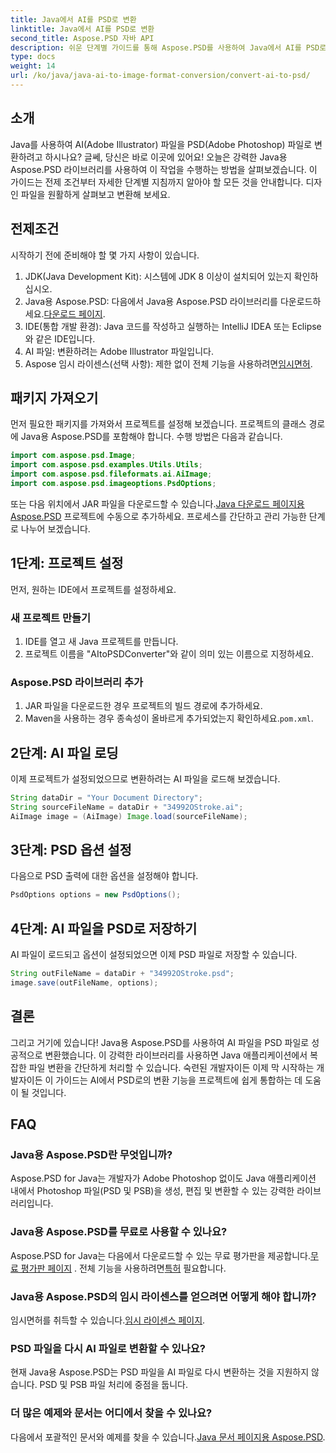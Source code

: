 ```yaml
---
title: Java에서 AI를 PSD로 변환
linktitle: Java에서 AI를 PSD로 변환
second_title: Aspose.PSD 자바 API
description: 쉬운 단계별 가이드를 통해 Aspose.PSD를 사용하여 Java에서 AI를 PSD로 변환하세요. 빠르고 원활한 파일 변환이 필요한 개발자에게 적합합니다.
type: docs
weight: 14
url: /ko/java/java-ai-to-image-format-conversion/convert-ai-to-psd/
---
```

## 소개
Java를 사용하여 AI(Adobe Illustrator) 파일을 PSD(Adobe Photoshop) 파일로 변환하려고 하시나요? 글쎄, 당신은 바로 이곳에 있어요! 오늘은 강력한 Java용 Aspose.PSD 라이브러리를 사용하여 이 작업을 수행하는 방법을 살펴보겠습니다. 이 가이드는 전제 조건부터 자세한 단계별 지침까지 알아야 할 모든 것을 안내합니다. 디자인 파일을 원활하게 살펴보고 변환해 보세요.
## 전제조건
시작하기 전에 준비해야 할 몇 가지 사항이 있습니다.
1. JDK(Java Development Kit): 시스템에 JDK 8 이상이 설치되어 있는지 확인하십시오.
2.  Java용 Aspose.PSD: 다음에서 Java용 Aspose.PSD 라이브러리를 다운로드하세요.[다운로드 페이지](https://releases.aspose.com/psd/java/).
3. IDE(통합 개발 환경): Java 코드를 작성하고 실행하는 IntelliJ IDEA 또는 Eclipse와 같은 IDE입니다.
4. AI 파일: 변환하려는 Adobe Illustrator 파일입니다.
5. Aspose 임시 라이센스(선택 사항): 제한 없이 전체 기능을 사용하려면[임시면허](https://purchase.aspose.com/temporary-license/).
## 패키지 가져오기
먼저 필요한 패키지를 가져와서 프로젝트를 설정해 보겠습니다. 프로젝트의 클래스 경로에 Java용 Aspose.PSD를 포함해야 합니다. 수행 방법은 다음과 같습니다.
```java
import com.aspose.psd.Image;
import com.aspose.psd.examples.Utils.Utils;
import com.aspose.psd.fileformats.ai.AiImage;
import com.aspose.psd.imageoptions.PsdOptions;
```
 또는 다음 위치에서 JAR 파일을 다운로드할 수 있습니다.[Java 다운로드 페이지용 Aspose.PSD](https://releases.aspose.com/psd/java/) 프로젝트에 수동으로 추가하세요.
프로세스를 간단하고 관리 가능한 단계로 나누어 보겠습니다.
## 1단계: 프로젝트 설정
먼저, 원하는 IDE에서 프로젝트를 설정하세요.
### 새 프로젝트 만들기
1. IDE를 열고 새 Java 프로젝트를 만듭니다.
2. 프로젝트 이름을 "AItoPSDConverter"와 같이 의미 있는 이름으로 지정하세요.
### Aspose.PSD 라이브러리 추가
1. JAR 파일을 다운로드한 경우 프로젝트의 빌드 경로에 추가하세요.
2.  Maven을 사용하는 경우 종속성이 올바르게 추가되었는지 확인하세요.`pom.xml`.
## 2단계: AI 파일 로딩
이제 프로젝트가 설정되었으므로 변환하려는 AI 파일을 로드해 보겠습니다.
```java
String dataDir = "Your Document Directory"; 
String sourceFileName = dataDir + "34992OStroke.ai";       
AiImage image = (AiImage) Image.load(sourceFileName);
```
## 3단계: PSD 옵션 설정
다음으로 PSD 출력에 대한 옵션을 설정해야 합니다.
```java
PsdOptions options = new PsdOptions();
```
## 4단계: AI 파일을 PSD로 저장하기
AI 파일이 로드되고 옵션이 설정되었으면 이제 PSD 파일로 저장할 수 있습니다.
```java
String outFileName = dataDir + "34992OStroke.psd";
image.save(outFileName, options);
```
## 결론
그리고 거기에 있습니다! Java용 Aspose.PSD를 사용하여 AI 파일을 PSD 파일로 성공적으로 변환했습니다. 이 강력한 라이브러리를 사용하면 Java 애플리케이션에서 복잡한 파일 변환을 간단하게 처리할 수 있습니다. 숙련된 개발자이든 이제 막 시작하는 개발자이든 이 가이드는 AI에서 PSD로의 변환 기능을 프로젝트에 쉽게 통합하는 데 도움이 될 것입니다.
## FAQ
### Java용 Aspose.PSD란 무엇입니까?
Aspose.PSD for Java는 개발자가 Adobe Photoshop 없이도 Java 애플리케이션 내에서 Photoshop 파일(PSD 및 PSB)을 생성, 편집 및 변환할 수 있는 강력한 라이브러리입니다.
### Java용 Aspose.PSD를 무료로 사용할 수 있나요?
 Aspose.PSD for Java는 다음에서 다운로드할 수 있는 무료 평가판을 제공합니다.[무료 평가판 페이지](https://releases.aspose.com/) . 전체 기능을 사용하려면[특허](https://purchase.aspose.com/buy) 필요합니다.
### Java용 Aspose.PSD의 임시 라이센스를 얻으려면 어떻게 해야 합니까?
임시면허를 취득할 수 있습니다.[임시 라이센스 페이지](https://purchase.aspose.com/temporary-license/).
### PSD 파일을 다시 AI 파일로 변환할 수 있나요?
현재 Java용 Aspose.PSD는 PSD 파일을 AI 파일로 다시 변환하는 것을 지원하지 않습니다. PSD 및 PSB 파일 처리에 중점을 둡니다.
### 더 많은 예제와 문서는 어디에서 찾을 수 있나요?
 다음에서 포괄적인 문서와 예제를 찾을 수 있습니다.[Java 문서 페이지용 Aspose.PSD](https://reference.aspose.com/psd/java/).